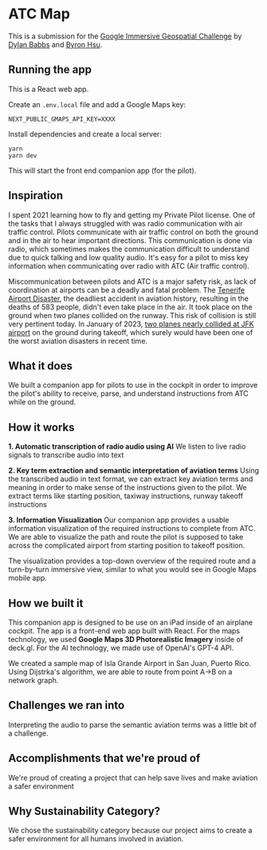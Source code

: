 # ATC Map

This is a submission for the [Google Immersive Geospatial Challenge](https://googlesimmersive.devpost.com/) by [Dylan Babbs](https://twitter.com/dbabbs) and [Byron Hsu](https://twitter.com/0xByron).

## Running the app

This is a React web app.

Create an `.env.local` file and add a Google Maps key:

```
NEXT_PUBLIC_GMAPS_API_KEY=XXXX
```

Install dependencies and create a local server:

```
yarn
yarn dev
```

This will start the front end companion app (for the pilot).

## Inspiration

I spent 2021 learning how to fly and getting my Private Pilot license. One of the tasks that I always struggled with was radio communication with air traffic control. Pilots communicate with air traffic control on both the ground and in the air to hear important directions. This communication is done via radio, which sometimes makes the communication difficult to understand due to quick talking and low quality audio. It's easy for a pilot to miss key information when communicating over radio with ATC (Air traffic control).

Miscommunication between pilots and ATC is a major safety risk, as lack of coordination at airports can be a deadly and fatal problem. The [Tenerife Airport Disaster](https://en.wikipedia.org/wiki/Tenerife_airport_disaster), the deadliest accident in aviation history, resulting in the deaths of 583 people, didn't even take place in the air. It took place on the ground when two planes collided on the runway. This risk of collision is still very pertinent today. In January of 2023, [two planes nearly collided at JFK airport](https://www.nytimes.com/2023/01/15/us/jfk-planes-delta-american-faa.html) on the ground during takeoff, which surely would have been one of the worst aviation disasters in recent time.

## What it does

We built a companion app for pilots to use in the cockpit in order to improve the pilot's ability to receive, parse, and understand instructions from ATC while on the ground.

## How it works

**1. Automatic transcription of radio audio using AI**
We listen to live radio signals to transcribe audio into text

**2. Key term extraction and semantic interpretation of aviation terms**
Using the transcribed audio in text format, we can extract key aviation terms and meaning in order to make sense of the instructions given to the pilot. We extract terms like starting position, taxiway instructions, runway takeoff instructions

**3. Information Visualization**
Our companion app provides a usable information visualization of the required instructions to complete from ATC. We are able to visualize the path and route the pilot is supposed to take across the complicated airport from starting position to takeoff position.

The visualization provides a top-down overview of the required route and a turn-by-turn immersive view, similar to what you would see in Google Maps mobile app.

## How we built it

This companion app is designed to be use on an iPad inside of an airplane cockpit. The app is a front-end web app built with React. For the maps technology, we used **Google Maps 3D Photorealistic Imagery** inside of deck.gl. For the AI technology, we made use of OpenAI's GPT-4 API.

We created a sample map of Isla Grande Airport in San Juan, Puerto Rico. Using Dijstrka's algorithm, we are able to route from point A->B on a network graph.

## Challenges we ran into

Interpreting the audio to parse the semantic aviation terms was a little bit of a challenge.

## Accomplishments that we're proud of

We're proud of creating a project that can help save lives and make aviation a safer environment

## Why Sustainability Category?

We chose the sustainability category because our project aims to create a safer environment for all humans involved in aviation.
